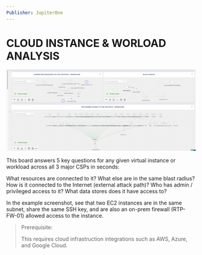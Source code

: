 ```yaml
---
Publisher: JupiterOne
---
```


# CLOUD INSTANCE & WORLOAD ANALYSIS

![sample-screenshot](board.png)

This board answers 5 key questions for any given virtual instance or workload across all 3 major CSPs in seconds:

What resources are connected to it?
What else are in the same blast radius?
How is it connected to the Internet (external attack path)?
Who has admin / privileged access to it?
What data stores does it have access to?

In the example screenshot, see that two EC2 instances are in the same subnet, share the same SSH key, and are also an on-prem firewall (RTP-FW-01) allowed access to the instance.

> Prerequisite: 
>
> This requires cloud infrastruction integrations such as AWS, Azure, and Google Cloud.
